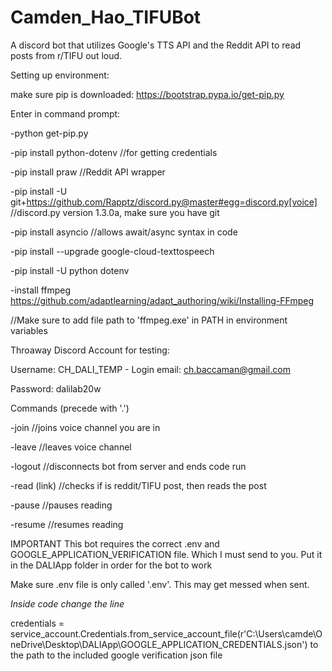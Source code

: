 # Camden_Hao_TIFUBot
A discord bot that utilizes Google's TTS API and the Reddit API to read posts from r/TIFU out loud. 



Setting up environment: 

make sure pip is downloaded: https://bootstrap.pypa.io/get-pip.py

Enter in command prompt: 

-python get-pip.py 

-pip install python-dotenv //for getting credentials 

-pip install praw //Reddit API wrapper 

-pip install -U git+https://github.com/Rapptz/discord.py@master#egg=discord.py[voice] //discord.py version 1.3.0a, make sure you have git

-pip install asyncio //allows await/async syntax in code 

-pip install --upgrade google-cloud-texttospeech

-pip install -U python dotenv 



-install ffmpeg https://github.com/adaptlearning/adapt_authoring/wiki/Installing-FFmpeg

//Make sure to add file path to 'ffmpeg.exe' in PATH in environment variables 


Throaway Discord Account for testing: 

Username: CH_DALI_TEMP - Login email: ch.baccaman@gmail.com

Password: dalilab20w





Commands (precede with '.')

-join //joins voice channel you are in 

-leave //leaves voice channel 

-logout //disconnects bot from server and ends code run 

-read (link) //checks if is reddit/TIFU post, then reads the post 

-pause //pauses reading

-resume //resumes reading


IMPORTANT
This bot requires the correct .env and GOOGLE_APPLICATION_VERIFICATION file. Which I must send to you. Put it in the DALIApp folder in order for the bot to work

Make sure .env file is only called '.env'. This may get messed when sent.

*Inside code change the line* 

credentials = service_account.Credentials.from_service_account_file(r'C:\Users\camde\OneDrive\Desktop\DALIApp\GOOGLE_APPLICATION_CREDENTIALS.json') to the path to the included google verification json file

